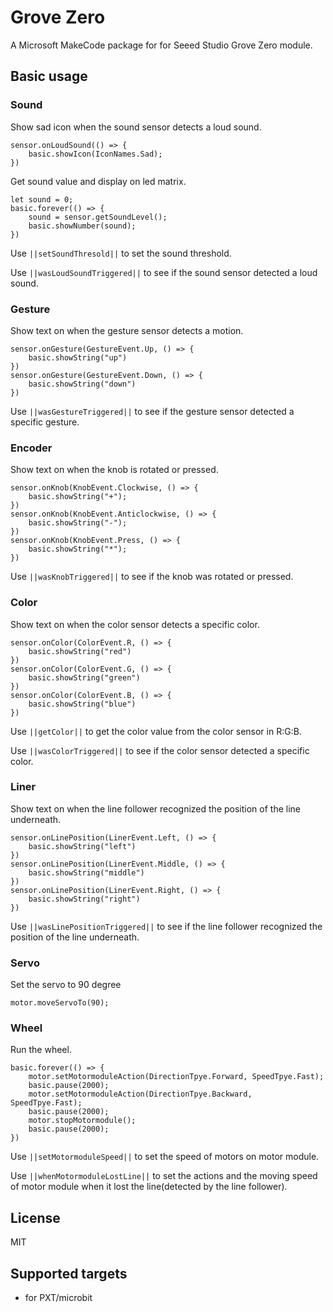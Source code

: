 # Grove Zero

A Microsoft MakeCode package for for Seeed Studio Grove Zero module.

## Basic usage

### Sound

Show sad icon when the sound sensor detects a loud sound.
```blocks
sensor.onLoudSound(() => {
    basic.showIcon(IconNames.Sad);
})
```
Get sound value and display on led matrix.
```blocks
let sound = 0;
basic.forever(() => {
    sound = sensor.getSoundLevel();
    basic.showNumber(sound);
})
```

Use ``||setSoundThresold||`` to set the sound threshold.

Use ``||wasLoudSoundTriggered||`` to see if the sound sensor detected a loud sound.

### Gesture

Show text on when the gesture sensor detects a motion.
```blocks
sensor.onGesture(GestureEvent.Up, () => {
    basic.showString("up")
})
sensor.onGesture(GestureEvent.Down, () => {
    basic.showString("down")
})
```

Use ``||wasGestureTriggered||`` to see if the gesture sensor detected a specific gesture.

### Encoder

Show text on when the knob is rotated or pressed.
```blocks
sensor.onKnob(KnobEvent.Clockwise, () => {
    basic.showString("+");
})
sensor.onKnob(KnobEvent.Anticlockwise, () => {
    basic.showString("-");
})
sensor.onKnob(KnobEvent.Press, () => {
    basic.showString("*");
})
```

Use ``||wasKnobTriggered||`` to see if the knob was rotated or pressed.

### Color

Show text on when the color sensor detects a specific color.
```blocks
sensor.onColor(ColorEvent.R, () => {
    basic.showString("red")
})
sensor.onColor(ColorEvent.G, () => {
    basic.showString("green")
})
sensor.onColor(ColorEvent.B, () => {
    basic.showString("blue")
})
```

Use ``||getColor||`` to get the color value from the color sensor in R:G:B.

Use ``||wasColorTriggered||`` to see if the color sensor detected a specific color.

### Liner

Show text on when the line follower recognized the position of the line underneath.
```blocks
sensor.onLinePosition(LinerEvent.Left, () => {
    basic.showString("left")
})
sensor.onLinePosition(LinerEvent.Middle, () => {
    basic.showString("middle")
})
sensor.onLinePosition(LinerEvent.Right, () => {
    basic.showString("right")
})
```

Use ``||wasLinePositionTriggered||`` to see if the line follower recognized the position of the line underneath.

### Servo

Set the servo to 90 degree
```blocks
motor.moveServoTo(90);
```

### Wheel

Run the wheel.
```blocks
basic.forever(() => {
    motor.setMotormoduleAction(DirectionTpye.Forward, SpeedTpye.Fast);
    basic.pause(2000);
    motor.setMotormoduleAction(DirectionTpye.Backward, SpeedTpye.Fast);
    basic.pause(2000);
    motor.stopMotormodule();
    basic.pause(2000);
})
```

Use ``||setMotormoduleSpeed||`` to set the speed of motors on motor module.

Use ``||whenMotormoduleLostLine||`` to set the actions and the moving speed of motor module when it lost the line(detected by the line follower).

## License

MIT

## Supported targets

* for PXT/microbit

